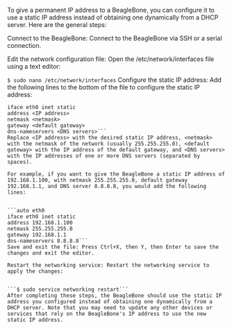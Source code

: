 To give a permanent IP address to a BeagleBone, you can configure it to use a static IP address instead of obtaining one dynamically from a DHCP server. Here are the general steps:

Connect to the BeagleBone: Connect to the BeagleBone via SSH or a serial connection.

Edit the network configuration file: Open the /etc/network/interfaces file using a text editor:

`$ sudo nano /etc/network/interfaces`
Configure the static IP address: Add the following lines to the bottom of the file to configure the static IP address:

````auto eth0
iface eth0 inet static
address <IP address>
netmask <netmask>
gateway <default gateway>
dns-nameservers <DNS servers>```
Replace <IP address> with the desired static IP address, <netmask> with the netmask of the network (usually 255.255.255.0), <default gateway> with the IP address of the default gateway, and <DNS servers> with the IP addresses of one or more DNS servers (separated by spaces).

For example, if you want to give the BeagleBone a static IP address of 192.168.1.100, with netmask 255.255.255.0, default gateway 192.168.1.1, and DNS server 8.8.8.8, you would add the following lines:


```auto eth0
iface eth0 inet static
address 192.168.1.100
netmask 255.255.255.0
gateway 192.168.1.1
dns-nameservers 8.8.8.8```
Save and exit the file: Press Ctrl+X, then Y, then Enter to save the changes and exit the editor.

Restart the networking service: Restart the networking service to apply the changes:


```$ sudo service networking restart```
After completing these steps, the BeagleBone should use the static IP address you configured instead of obtaining one dynamically from a DHCP server. Note that you may need to update any other devices or services that rely on the BeagleBone's IP address to use the new static IP address.


````
